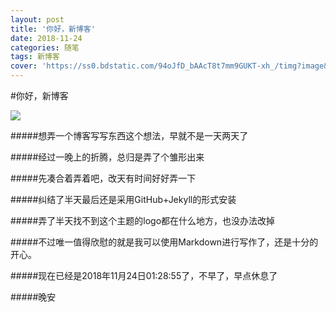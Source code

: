 ```yaml
---
layout: post
title: '你好，新博客'
date: 2018-11-24
categories: 随笔
tags: 新博客
cover: 'https://ss0.bdstatic.com/94oJfD_bAAcT8t7mm9GUKT-xh_/timg?image&quality=100&size=b4000_4000&sec=1541411785&di=641f7e57cdb0fb3bd8b91a5b1791d96f&src=http://i0.hdslb.com/bfs/archive/bcfd648f8df13aad215fd5c2bea56cb734ed3d3c.jpg'
---
```


#你好，新博客

![](https://ss0.bdstatic.com/94oJfD_bAAcT8t7mm9GUKT-xh_/timg?image&quality=100&size=b4000_4000&sec=1541411785&di=641f7e57cdb0fb3bd8b91a5b1791d96f&src=http://i0.hdslb.com/bfs/archive/bcfd648f8df13aad215fd5c2bea56cb734ed3d3c.jpg)

#####想弄一个博客写写东西这个想法，早就不是一天两天了

#####经过一晚上的折腾，总归是弄了个雏形出来

#####先凑合着弄着吧，改天有时间好好弄一下

#####纠结了半天最后还是采用GitHub+Jekyll的形式安装

#####弄了半天找不到这个主题的logo都在什么地方，也没办法改掉

#####不过唯一值得欣慰的就是我可以使用Markdown进行写作了，还是十分的开心。

#####现在已经是2018年11月24日01:28:55了，不早了，早点休息了

#####晚安
